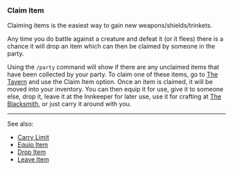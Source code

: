 ### Claim Item
Claiming items is the easiest way to gain new weapons/shields/trinkets.

Any time you do battle against a creature and defeat it (or it flees) there is a chance it will drop an item which
  can then be claimed by someone in the party.

Using the `/party` command will show if there are any unclaimed items that have been collected by your party. To
  claim one of these items, go to [The Tavern](../tavern/index.md) and use the Claim Item option. Once an item is claimed, it will be moved
  into your inventory. You can then equip it for use, give it to someone else, drop it, leave it at the Innkeeper for
  later use, use it for crafting at [The Blacksmith](../blacksmith/index.md), or just carry it around with you.

---

See also:
 - [Carry Limit](../../items/carry_limit.md)
 - [Equip Item](../../items/equip_item.md)
 - [Drop Item](../../items/drop_item.md)
 - [Leave Item](../inn/leave_item.md)


